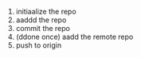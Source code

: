 1. initiaalize the repo
2. aaddd the repo
3. commit the repo
4. (ddone once) aadd the remote repo
4. push to origin